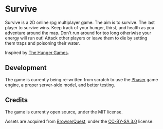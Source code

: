 Survive
=======

Survive is a 2D online rpg multiplayer game. The aim is to survive. The last player to survive wins. 
Keep track of your hunger, thirst, and health as you adventure around the map. 
Don't run around for too long otheriwise your energy will run out!
Attack other players or leave them to die by setting them traps and poisoning their water.

Inspired by [The Hunger Games](http://www.thehungergames.co.uk/about_the_book).

Development
-----------
The game is currently being re-written from scratch to use the [Phaser](phaser.io) game engine, a proper server-side model, and better testing.

Credits
-------
The game is currently open source, under the MIT license.

Assets are acquired from [BrowserQuest](https://github.com/mozilla/BrowserQuest), under the [CC-BY-SA 3.0](http://creativecommons.org/licenses/by-sa/3.0/) license.
